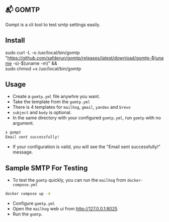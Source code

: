 ## 📬 GOMTP

Gompt is a cli tool to test smtp settings easily.

## Install

sudo curl -L -o /usr/local/bin/gomtp "https://github.com/safderun/gomtp/releases/latest/download/gomtp-$(uname -s)-$(uname -m)" && \
sudo chmod +x /usr/local/bin/gomtp

## Usage

- Create a `gomtp.yml` file anywhre you want.
- Take the template from the `gomtp.yml`
- There is 4 templates for `mailhog`, `gmail`, `yandex` and `brevo`
- `subject` and `body` is optional.
- In the same directory with your configured `gomtp.yml`, run `gomtp` with no argument.

```bash
❯ gompt
Email sent successfully!
```

- If your configuration is valid, you will see the "Email sent successfully!" message.

## Sample SMTP For Testing

- To test the `gomtp` quickly, you can run the `mailhog` from `docker-compose.yml`

```bash
docker compose up -d
```

- Configure `gomtp.yml`
- Open the `mailhog` web ui from http://127.0.0.1:8025
- Run the `gomtp`.
